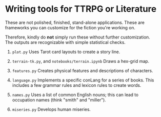 # Writing tools for TTRPG or Literature

These are not polished, finished, stand-alone applications.
These are frameworks you can customize for the fiction you're working on.

Therefore, kindly do **not** simply run these without further customization.
The outputs are recognizable with simple statistical checks.

1.  ``plot.py`` Uses Tarot card layouts to create a story line.

2.  ``terrain-tk.py``, and ``notebooks/terrain.ipynb`` Draws a hex-grid map. 

3.  ``features.py`` Creates physical features and descriptions of characters.

4.  ``language.py`` Implements a specific conLang for a series of books.
    This includes a few grammar rules and lexicon rules to create words.

5.  ``names.py`` Uses a list of common English nouns;
    this can lead to occupation names (think "smith" and "miller").

6.  ``miseries.py`` Develops human miseries.


